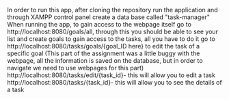 In order to run this app, after cloning the repository run the application and through XAMPP control panel create a data base called "task-manager"
When running the app, to gain access to the webpage itself go to http://localhost:8080/goals/all, through this you should be able to see your list and create goals
to gain access to the tasks, all you have to do it go to http://localhost:8080/tasks/goals/{goal_ID here} to edit the task of a specific goal
(This part of the assignment was a little buggy with the webpage, all the information is saved on the database, but in order to navigate we need to use webpages for this part)
http://localhost:8080/tasks/edit/{task_id}- this will allow you to edit a task
http://localhost:8080/tasks/{task_id}- this will allow you to see the details of a task
